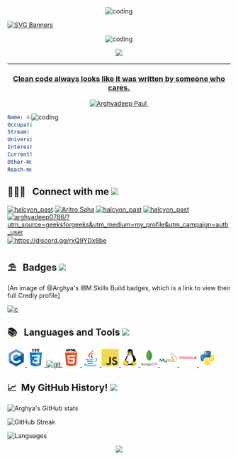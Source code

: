 <p align="center"><img align = "center" alt="coding" height="220" width="1200" src="https://user-images.githubusercontent.com/48784001/203785020-2b4826c1-7ddb-4de8-b65b-ebf6e04c5290.jpeg"></p>

[![SVG Banners](https://svg-banners.vercel.app/api?type=luminance&text1=Arghyadeep%20Paul&width=1200&height=180)](https://github.com/z0ntaro/svg-banners)
<p align="center"><img align = "center" alt="coding" width="250" src="https://user-images.githubusercontent.com/74038190/226190894-18e959ba-d458-4a94-ac44-790190f2a947.gif"></p>
<p align="center">
<a href="https://git.io/typing-svg"><img src="https://readme-typing-svg.demolab.com/?font=Fira+Code&pause=1000&width=435&lines=Hey+Arghyadeep+this+side!!;Nice+to+see+you+here;I%27m+a+undergrad+who+loves+coding;Striving+each+day+to+become+better;Feel+free+to+checkout+my+repos;Hope+to+see+you+again!!+%E2%9D%A3%EF%B8%8F alt="Typing SVG" />
</p>
<hr>
<h3 align="center">Clean code always looks like it was written by someone who cares.</h3>
<p align="center"> <img src="https://komarev.com/ghpvc/?username=z0ntaro&label=Profile%20visits&color=0e75b6&style=flat" alt="Arghyadeep Paul"/> </p>
<img align = "right" alt="coding" width="450" src="https://camo.githubusercontent.com/517d7d9be188f60a11e5eefb57c94fb8b0582e5d6f93ca5c3fead5973bd6c74c/68747470733a2f2f692e696d6775722e636f6d2f3741355a66504a2e676966">

```yaml
Name: Arghyadeep Paul
Occupation: Student
Stream:	Computer Science Engineering
University: JIS Sur Institute of Technology, Kolkata
Interests: DBMS, WebDev
Currently-Learning: Javascript, CSS, MongoDB
Other-Hobbies: Singing, Chess, Gaming
Reach-me-at: arghyadeep0786gmail.com
```

<h2 align="left">🧑🏻‍💻 &nbsp; Connect with me <img src = "https://user-images.githubusercontent.com/74038190/214644145-264f4759-7633-441e-9d67-d8dda9d50d26.gif" width = 50px></h2>
<p align="left">
<a href="https://codepen.io/Z0ntaro" target="blank"><img align="center" src="https://img.shields.io/badge/Codepen-000000?style=for-the-badge&logo=codepen&logoColor=white" alt="halcyon_past" height="30" width="120" /></a>
<a href="https://www.linkedin.com/in/arghyadeep-paul-039445204/" target="blank"><img align="center" src="https://img.shields.io/badge/linkedin-%230077B5.svg?style=for-the-badge&logo=linkedin&logoColor=white" alt="Aritro Saha" height="30" width="120" /></a>
<a href="https://twitter.com/z0ntaro" target="blank"><img align="center" src="https://img.shields.io/badge/Twitter-%231DA1F2.svg?style=for-the-badge&logo=Twitter&logoColor=white" alt="halcyon_past" height="30" width="100" /></a>
<a href="https://instagram.com/z0ntaro" target="blank"><img align="center" src="https://img.shields.io/badge/Instagram-%23E4405F.svg?style=for-the-badge&logo=Instagram&logoColor=white" alt="halcyon_past" height="30" width="120" /></a>
<a href="https://auth.geeksforgeeks.org/user/arghyadeep0786/?utm_source=geeksforgeeks&utm_medium=my_profile&utm_campaign=auth_user" target="blank"><img align="center" src="https://raw.githubusercontent.com/rahuldkjain/github-profile-readme-generator/master/src/images/icons/Social/geeks-for-geeks.svg" alt="arghyadeep0786/?utm_source=geeksforgeeks&utm_medium=my_profile&utm_campaign=auth_user" height="30" width="40" /></a>
<a href="https://discord.gg/https://discord.gg/rxQ9YDx6be" target="blank"><img align="center" src="https://raw.githubusercontent.com/rahuldkjain/github-profile-readme-generator/master/src/images/icons/Social/discord.svg" alt="https://discord.gg/rxQ9YDx6be" height="30" width="40" /></a>
</p>

<h2 align="left">⛱️ &nbsp; Badges <img src = "https://media.tenor.com/Dc8nFwst79AAAAAi/kek-angry.gif" width = 35px></h2>

[An image of @Arghya's IBM Skills Build badges, which is a link to view their full Credly profile]
<p><a href="https://www.credly.com/badges/afdbd59e-6e01-4568-af21-0321fcf35c03/public_url" target="_blank" rel="noreferrer"> <img src="https://images.credly.com/size/680x680/images/0c1c6eed-818c-4f78-bfaa-7ea8704c863a/image.png" alt="c" width="100" height="100"/> </a></p>

<h2 align="left">📚 &nbsp; Languages and Tools <img src = "https://user-images.githubusercontent.com/74038190/216656949-4d98aa51-a60a-4dd1-b531-1b5745e18002.gif" width = 45px></h2>

<p align="left"> <a href="https://www.cprogramming.com/" target="_blank" rel="noreferrer"> <img src="https://raw.githubusercontent.com/devicons/devicon/master/icons/c/c-original.svg" alt="c" width="40" height="40"/> </a> <a href="https://www.w3schools.com/css/" target="_blank" rel="noreferrer"> <img src="https://raw.githubusercontent.com/devicons/devicon/master/icons/css3/css3-original-wordmark.svg" alt="css3" width="40" height="40"/> </a> <a href="https://git-scm.com/" target="_blank" rel="noreferrer"> <img src="https://www.vectorlogo.zone/logos/git-scm/git-scm-icon.svg" alt="git" width="40" height="40"/> </a> <a href="https://www.w3.org/html/" target="_blank" rel="noreferrer"> <img src="https://raw.githubusercontent.com/devicons/devicon/master/icons/html5/html5-original-wordmark.svg" alt="html5" width="40" height="40"/> </a> <a href="https://www.java.com" target="_blank" rel="noreferrer"> <img src="https://raw.githubusercontent.com/devicons/devicon/master/icons/java/java-original.svg" alt="java" width="40" height="40"/> </a> <a href="https://developer.mozilla.org/en-US/docs/Web/JavaScript" target="_blank" rel="noreferrer"> <img src="https://raw.githubusercontent.com/devicons/devicon/master/icons/javascript/javascript-original.svg" alt="javascript" width="40" height="40"/> </a> <a href="https://www.linux.org/" target="_blank" rel="noreferrer"> <img src="https://raw.githubusercontent.com/devicons/devicon/master/icons/linux/linux-original.svg" alt="linux" width="40" height="40"/> </a> <a href="https://www.mongodb.com/" target="_blank" rel="noreferrer"> <img src="https://raw.githubusercontent.com/devicons/devicon/master/icons/mongodb/mongodb-original-wordmark.svg" alt="mongodb" width="40" height="40"/> </a> <a href="https://www.mysql.com/" target="_blank" rel="noreferrer"> <img src="https://raw.githubusercontent.com/devicons/devicon/master/icons/mysql/mysql-original-wordmark.svg" alt="mysql" width="40" height="40"/> </a> <a href="https://www.oracle.com/" target="_blank" rel="noreferrer"> <img src="https://raw.githubusercontent.com/devicons/devicon/master/icons/oracle/oracle-original.svg" alt="oracle" width="40" height="40"/> </a> <a href="https://www.python.org" target="_blank" rel="noreferrer"> <img src="https://raw.githubusercontent.com/devicons/devicon/master/icons/python/python-original.svg" alt="python" width="40" height="40"/> </a> </p>

<h2> 📈 &nbsp;My GitHub History! <img src = "https://media.tenor.com/LSHKMiRdLggAAAAi/statistics-trending-up.gif" width = 35px></h2>

![Arghya's GitHub stats](https://github-readme-stats.vercel.app/api?username=z0ntaro&show_icons=true&theme=transparent&hide_border=true&text_color=#ab20fd)

![GitHub Streak](https://streak-stats.demolab.com?user=z0ntaro&theme=transparent&hide_border=true&date_format=j%20M%5B%20Y%5D)

![Languages](https://github-readme-stats.vercel.app/api/top-langs/?username=z0ntaro&layout=compact&theme=transparent&hide_border=true&show_icons=true )

<p align="center">
  <img src="https://capsule-render.vercel.app/api?type=waving&height=100&color=gradient&text=Thanks%20For%20Visiting&reversal=true&section=footer&fontAlign=50&animation=twinkling&strokeWidth=1"/>
</p>
